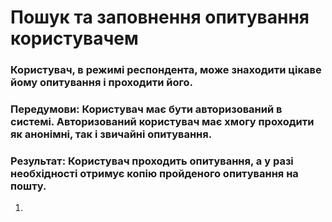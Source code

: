 # Пошук та заповнення опитування користувачем

### Користувач, в режимі респондента, може знаходити цікаве йому опитування і проходити його.

### Передумови: Користувач має бути авторизований в системі. Авторизований користувач має хмогу проходити як анонімні, так і звичайні опитування.

### Результат: Користувач проходить опитування, а у разі необхідності отримує копію пройденого опитування на пошту. 

1. 
